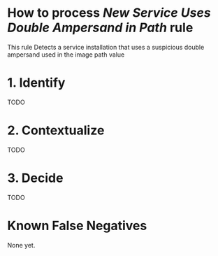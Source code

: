 # How to process *New Service Uses Double Ampersand in Path* rule
This rule Detects a service installation that uses a suspicious double ampersand used in the image path value

# 1. Identify
TODO

# 2. Contextualize
TODO

# 3. Decide
TODO

# Known False Negatives
None yet.
